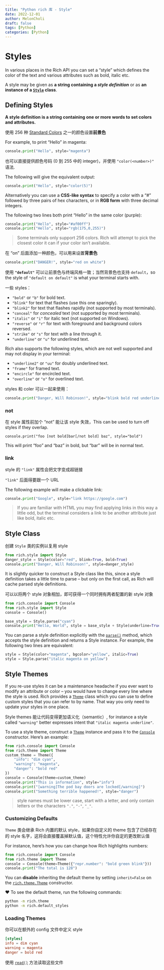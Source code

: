 ```yaml
---
title: "Python rich 库 - Style"
date: 2022-12-01
author: MelonCholi
draft: false
tags: [Python]
categories: [Python]
---
```


# Styles

In various places in the Rich API you can set a “style” which defines the color of the text and various attributes such as bold, italic etc. 

A style may be given as **a string containing a *style definition*** or as **an instance of a [`Style`](https://rich.readthedocs.io/en/stable/reference/style.html#rich.style.Style) class**.

## Defining Styles

**A style definition is a string containing one or more words to set colors and attributes.**

使用 256 种 [Standard Colors](https://rich.readthedocs.io/en/stable/appendix/colors.html#appendix-colors) 之一的颜色设置**前景色**

For example, to print “Hello” in magenta:

```py
console.print("Hello", style="magenta")
```

也可以直接提供颜色号码 (0 到 255 中的 integer)，并使用  `"color(<number>)"` 语法.

The following will give the equivalent output:

```py
console.print("Hello", style="color(5)")
```

Alternatively you can use a **CSS-like syntax** to specify a color with a “#” followed by three pairs of hex characters, or in **RGB form** with three decimal integers. 

The following two lines both print “Hello” in the same color (purple):

```py
console.print("Hello", style="#af00ff")
console.print("Hello", style="rgb(175,0,255)")
```

> Some terminals only support 256 colors. Rich will attempt to pick the closest color it can if your color isn’t available.

在 “on” 后面添加一种颜色，可以用来设置**背景色**

```py
console.print("DANGER!", style="red on white")
```

使用 **`"default"`** 可以让前景色与终端风格一致；当然背景色也支持 `default`，so the style of `"default on default"` is what your terminal starts with.

一些 styles：

- `"bold"` or `"b"` for bold text.
- `"blink"` for text that flashes (use this one sparingly).
- `"blink2"` for text that flashes rapidly (not supported by most terminals).
- `"conceal"` for *concealed* text (not supported by most terminals).
- `"italic"` or `"i"` for italic text (not supported on Windows).
- `"reverse"` or `"r"` for text with foreground and background colors reversed.
- `"strike"` or `"s"` for text with a line through it.
- `"underline"` or `"u"` for underlined text.

Rich also supports the following styles, which are not well supported and may not display in your terminal:

- `"underline2"` or `"uu"` for doubly underlined text.
- `"frame"` for framed text.
- `"encircle"` for encircled text.
- `"overline"` or `"o"` for overlined text.

styles 和 coler 可以一起来使用：

```py
console.print("Danger, Will Robinson!", style="blink bold red underline on white")
```

### not

在 style 属性前加个 “not” 能让该 style 失效，This can be used to turn off styles if they overlap.

```
console.print("foo [not bold]bar[/not bold] baz", style="bold")
```

This will print “foo” and “baz” in bold, but “bar” will be in normal text.

### link

style 的 `"link"` 属性会把文字变成超链接

`"link"` 后面得要跟一个 URL

The following example will make a clickable link:

```py
console.print("Google", style="link https://google.com")
```

> If you are familiar with HTML you may find applying links in this way a little odd, but the terminal considers a link to be another attribute just like bold, italic etc.

## Style Class

创建 `Style` 类的实例以复用 style

```py
from rich.style import Style
danger_style = Style(color="red", blink=True, bold=True)
console.print("Danger, Will Robinson!", style=danger_style)
```

It is slightly quicker to construct a Style class like this, since a style definition takes a little time to parse – but only on the first call, as Rich will cache parsed style definitions.

可以以将两个 style 对象相加，即可获得一个同时拥有两者配置的新 style 对象

```py
from rich.console import Console
from rich.style import Style
console = Console()

base_style = Style.parse("cyan")
console.print("Hello, World", style = base_style + Style(underline=True))
```

You can parse a style definition explicitly with the [`parse()`](https://rich.readthedocs.io/en/stable/reference/style.html#rich.style.Style.parse) method, which accepts the style definition and returns a Style instance. For example, the following two lines are equivalent:

```py
style = Style(color="magenta", bgcolor="yellow", italic=True)
style = Style.parse("italic magenta on yellow")
```

## Style Themes

If you re-use styles it can be a maintenance headache if you ever want to modify an attribute or color – you would have to change every line where the style is used. Rich provides a [`Theme`](https://rich.readthedocs.io/en/stable/reference/theme.html#rich.theme.Theme) class which you can use to define custom styles that you can refer to by name. That way you only need to update your styles in one place.

Style themes 能让代码变得更加语义化（semantic）, for instance a style called `"warning"` better expresses intent that `"italic magenta underline"`.

To use a style theme, construct a [`Theme`](https://rich.readthedocs.io/en/stable/reference/theme.html#rich.theme.Theme) instance and pass it to the [`Console`](https://rich.readthedocs.io/en/stable/reference/console.html#rich.console.Console) constructor. Here’s an example:

```py
from rich.console import Console
from rich.theme import Theme
custom_theme = Theme({
    "info": "dim cyan",
    "warning": "magenta",
    "danger": "bold red"
})
console = Console(theme=custom_theme)
console.print("This is information", style="info")
console.print("[warning]The pod bay doors are locked[/warning]")
console.print("Something terrible happened!", style="danger")
```

> style names must be lower case, start with a letter, and only contain letters or the characters `"."`, `"-"`, `"_"`.

### Customizing Defaults

`Theme` 类会继承 Rich 内置的默认 style，如果你自定义的 theme 包含了已经存在的 style 名字，这将会直接覆盖掉默认值，这个特性允许你自定的更改默认值

For instance, here’s how you can change how Rich highlights numbers:

```py
from rich.console import Console
from rich.theme import Theme
console = Console(theme=Theme({"repr.number": "bold green blink"}))
console.print("The total is 128")
```

You can **disable** inheriting the default theme by setting `inherit=False` on the [`rich.theme.Theme`](https://rich.readthedocs.io/en/stable/reference/theme.html#rich.theme.Theme) constructor.

:heart: To see the default theme, run the following commands:

```bash
python -m rich.theme
python -m rich.default_styles
```

### Loading Themes

你可以在额外的 config 文件中定义 style

```toml
[styles]
info = dim cyan
warning = magenta
danger = bold red
```

 使用 [`read()`](https://rich.readthedocs.io/en/stable/reference/theme.html#rich.theme.Theme.read) 方法读取这些文件